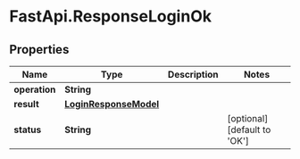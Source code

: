 # FastApi.ResponseLoginOk

## Properties

Name | Type | Description | Notes
------------ | ------------- | ------------- | -------------
**operation** | **String** |  | 
**result** | [**LoginResponseModel**](LoginResponseModel.md) |  | 
**status** | **String** |  | [optional] [default to &#39;OK&#39;]


